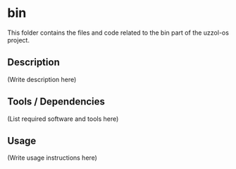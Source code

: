 # bin

This folder contains the files and code related to the bin part of the uzzol-os project.

## Description
(Write description here)

## Tools / Dependencies
(List required software and tools here)

## Usage
(Write usage instructions here)


